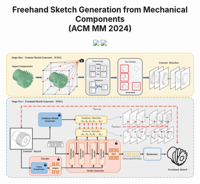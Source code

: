 <!-- # Freehand Sketch Generation from Mechanical Components

## ACM MM 2024 -->

<div align="center">
<h2>Freehand Sketch Generation from Mechanical Components </center> <br> <center>(ACM MM 2024)</h2>

<a href='https://arxiv.org/abs/2408.05966'><img src='https://img.shields.io/badge/ArXiv-2408.05966-red'></a> 
<a href='https://mcfreeskegen.github.io/'><img src='https://img.shields.io/badge/Project-Page-Green'></a>
</div>

![Framework](images/framework.png)